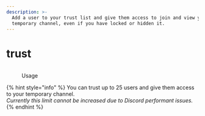 ```yaml
---
description: >-
  Add a user to your trust list and give them access to join and view your
  temporary channel, even if you have locked or hidden it.
---
```


# trust

<figure><img src="../../../.gitbook/assets/image (7) (1) (1).png" alt=""><figcaption><p>Usage</p></figcaption></figure>

{% hint style="info" %}
You can trust up to 25 users and give them access to your temporary channel.\
_Currently this limit cannot be increased due to Discord performant issues._
{% endhint %}
